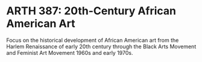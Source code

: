# ARTH 387: 20th-Century African American Art

Focus on the historical development of African American art from the Harlem Renaissance of early 20th century through the Black Arts Movement and Feminist Art Movement 1960s and early 1970s.